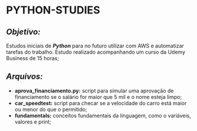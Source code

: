 # PYTHON-STUDIES

## ***Objetivo:***
Estudos iniciais de ***Python*** para no futuro utilizar com AWS e automatizar tarefas do trabalho.
Estudo realizado acompanhando um curso da Udemy Business de 15 horas;

## ***Arquivos:***

- **aprova_financiamento.py:** script para simular uma aprovação de financiamento se o salário for maior que 5 mil e o nome esteja limpo;
- **car_speedtest:** script para checar se a velocidade do carro está maior ou menor do que o permitido;
- **fundamentals:** conceitos fundamentais da linguagem, como o variáveis, valores e print;

